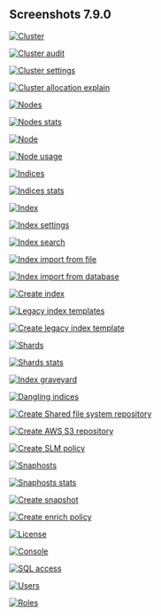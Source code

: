 ## Screenshots 7.9.0

[![Cluster](https://raw.githubusercontent.com/stephanediondev/elasticsearch-admin/master/screenshots/7.9.0/resized/resized-cluster.png)](https://raw.githubusercontent.com/stephanediondev/elasticsearch-admin/master/screenshots/7.9.0/original/original-cluster.png)

[![Cluster audit](https://raw.githubusercontent.com/stephanediondev/elasticsearch-admin/master/screenshots/7.9.0/resized/resized-cluster-audit.png)](https://raw.githubusercontent.com/stephanediondev/elasticsearch-admin/master/screenshots/7.9.0/original/original-cluster-audit.png)

[![Cluster settings](https://raw.githubusercontent.com/stephanediondev/elasticsearch-admin/master/screenshots/7.9.0/resized/resized-cluster-settings.png)](https://raw.githubusercontent.com/stephanediondev/elasticsearch-admin/master/screenshots/7.9.0/original/original-cluster-settings.png)

[![Cluster allocation explain](https://raw.githubusercontent.com/stephanediondev/elasticsearch-admin/master/screenshots/7.9.0/resized/resized-cluster-allocation-explain.png)](https://raw.githubusercontent.com/stephanediondev/elasticsearch-admin/master/screenshots/7.9.0/original/original-cluster-allocation-explain.png)

[![Nodes](https://raw.githubusercontent.com/stephanediondev/elasticsearch-admin/master/screenshots/7.9.0/resized/resized-nodes.png)](https://raw.githubusercontent.com/stephanediondev/elasticsearch-admin/master/screenshots/7.9.0/original/original-nodes.png)

[![Nodes stats](https://raw.githubusercontent.com/stephanediondev/elasticsearch-admin/master/screenshots/7.9.0/resized/resized-nodes-stats.png)](https://raw.githubusercontent.com/stephanediondev/elasticsearch-admin/master/screenshots/7.9.0/original/original-nodes-stats.png)

[![Node](https://raw.githubusercontent.com/stephanediondev/elasticsearch-admin/master/screenshots/7.9.0/resized/resized-node.png)](https://raw.githubusercontent.com/stephanediondev/elasticsearch-admin/master/screenshots/7.9.0/original/original-node.png)

[![Node usage](https://raw.githubusercontent.com/stephanediondev/elasticsearch-admin/master/screenshots/7.9.0/resized/resized-node-usage.png)](https://raw.githubusercontent.com/stephanediondev/elasticsearch-admin/master/screenshots/7.9.0/original/original-node-usage.png)

[![Indices](https://raw.githubusercontent.com/stephanediondev/elasticsearch-admin/master/screenshots/7.9.0/resized/resized-indices.png)](https://raw.githubusercontent.com/stephanediondev/elasticsearch-admin/master/screenshots/7.9.0/original/original-indices.png)

[![Indices stats](https://raw.githubusercontent.com/stephanediondev/elasticsearch-admin/master/screenshots/7.9.0/resized/resized-indices-stats.png)](https://raw.githubusercontent.com/stephanediondev/elasticsearch-admin/master/screenshots/7.9.0/original/original-indices-stats.png)

[![Index](https://raw.githubusercontent.com/stephanediondev/elasticsearch-admin/master/screenshots/7.9.0/resized/resized-index.png)](https://raw.githubusercontent.com/stephanediondev/elasticsearch-admin/master/screenshots/7.9.0/original/original-index.png)

[![Index settings](https://raw.githubusercontent.com/stephanediondev/elasticsearch-admin/master/screenshots/7.9.0/resized/resized-index-settings.png)](https://raw.githubusercontent.com/stephanediondev/elasticsearch-admin/master/screenshots/7.9.0/original/original-index-settings.png)

[![Index search](https://raw.githubusercontent.com/stephanediondev/elasticsearch-admin/master/screenshots/7.9.0/resized/resized-index-search.png)](https://raw.githubusercontent.com/stephanediondev/elasticsearch-admin/master/screenshots/7.9.0/original/original-index-search.png)

[![Index import from file](https://raw.githubusercontent.com/stephanediondev/elasticsearch-admin/master/screenshots/7.9.0/resized/resized-index-file-import.png)](https://raw.githubusercontent.com/stephanediondev/elasticsearch-admin/master/screenshots/7.9.0/original/original-index-file-import.png)

[![Index import from database](https://raw.githubusercontent.com/stephanediondev/elasticsearch-admin/master/screenshots/7.9.0/resized/resized-index-database-import.png)](https://raw.githubusercontent.com/stephanediondev/elasticsearch-admin/master/screenshots/7.9.0/original/original-index-database-import.png)

[![Create index](https://raw.githubusercontent.com/stephanediondev/elasticsearch-admin/master/screenshots/7.9.0/resized/resized-index-create.png)](https://raw.githubusercontent.com/stephanediondev/elasticsearch-admin/master/screenshots/7.9.0/original/original-index-create.png)

[![Legacy index templates](https://raw.githubusercontent.com/stephanediondev/elasticsearch-admin/master/screenshots/7.9.0/resized/resized-index-templates-legacy.png)](https://raw.githubusercontent.com/stephanediondev/elasticsearch-admin/master/screenshots/7.9.0/original/original-index-templates-legacy.png)

[![Create legacy index template](https://raw.githubusercontent.com/stephanediondev/elasticsearch-admin/master/screenshots/7.9.0/resized/resized-index-template-create-legacy.png)](https://raw.githubusercontent.com/stephanediondev/elasticsearch-admin/master/screenshots/7.9.0/original/original-index-template-create-legacy.png)

[![Shards](https://raw.githubusercontent.com/stephanediondev/elasticsearch-admin/master/screenshots/7.9.0/resized/resized-shards.png)](https://raw.githubusercontent.com/stephanediondev/elasticsearch-admin/master/screenshots/7.9.0/original/original-shards.png)

[![Shards stats](https://raw.githubusercontent.com/stephanediondev/elasticsearch-admin/master/screenshots/7.9.0/resized/resized-shards-stats.png)](https://raw.githubusercontent.com/stephanediondev/elasticsearch-admin/master/screenshots/7.9.0/original/original-shards-stats.png)

[![Index graveyard](https://raw.githubusercontent.com/stephanediondev/elasticsearch-admin/master/screenshots/7.9.0/resized/resized-index-graveyard.png)](https://raw.githubusercontent.com/stephanediondev/elasticsearch-admin/master/screenshots/7.9.0/original/original-index-graveyard.png)

[![Dangling indices](https://raw.githubusercontent.com/stephanediondev/elasticsearch-admin/master/screenshots/7.9.0/resized/resized-dangling-indices.png)](https://raw.githubusercontent.com/stephanediondev/elasticsearch-admin/master/screenshots/7.9.0/original/original-dangling-indices.png)

[![Create Shared file system repository](https://raw.githubusercontent.com/stephanediondev/elasticsearch-admin/master/screenshots/7.9.0/resized/resized-repository-create-fs.png)](https://raw.githubusercontent.com/stephanediondev/elasticsearch-admin/master/screenshots/7.9.0/original/original-repository-create-fs.png)

[![Create AWS S3 repository](https://raw.githubusercontent.com/stephanediondev/elasticsearch-admin/master/screenshots/7.9.0/resized/resized-repository-create-s3.png)](https://raw.githubusercontent.com/stephanediondev/elasticsearch-admin/master/screenshots/7.9.0/original/original-repository-create-s3.png)

[![Create SLM policy](https://raw.githubusercontent.com/stephanediondev/elasticsearch-admin/master/screenshots/7.9.0/resized/resized-slm-policy-create.png)](https://raw.githubusercontent.com/stephanediondev/elasticsearch-admin/master/screenshots/7.9.0/original/original-slm-policy-create.png)

[![Snaphosts](https://raw.githubusercontent.com/stephanediondev/elasticsearch-admin/master/screenshots/7.9.0/resized/resized-snapshots.png)](https://raw.githubusercontent.com/stephanediondev/elasticsearch-admin/master/screenshots/7.9.0/original/original-snapshots.png)

[![Snaphosts stats](https://raw.githubusercontent.com/stephanediondev/elasticsearch-admin/master/screenshots/7.9.0/resized/resized-snapshots-stats.png)](https://raw.githubusercontent.com/stephanediondev/elasticsearch-admin/master/screenshots/7.9.0/original/original-snapshots-stats.png)

[![Create snapshot](https://raw.githubusercontent.com/stephanediondev/elasticsearch-admin/master/screenshots/7.9.0/resized/resized-snapshot-create.png)](https://raw.githubusercontent.com/stephanediondev/elasticsearch-admin/master/screenshots/7.9.0/original/original-snapshot-create.png)

[![Create enrich policy](https://raw.githubusercontent.com/stephanediondev/elasticsearch-admin/master/screenshots/7.9.0/resized/resized-enrich-create.png)](https://raw.githubusercontent.com/stephanediondev/elasticsearch-admin/master/screenshots/7.9.0/original/original-enrich-create.png)

[![License](https://raw.githubusercontent.com/stephanediondev/elasticsearch-admin/master/screenshots/7.9.0/resized/resized-license.png)](https://raw.githubusercontent.com/stephanediondev/elasticsearch-admin/master/screenshots/7.9.0/original/original-license.png)

[![Console](https://raw.githubusercontent.com/stephanediondev/elasticsearch-admin/master/screenshots/7.9.0/resized/resized-console.png)](https://raw.githubusercontent.com/stephanediondev/elasticsearch-admin/master/screenshots/7.9.0/original/original-console.png)

[![SQL access](https://raw.githubusercontent.com/stephanediondev/elasticsearch-admin/master/screenshots/7.9.0/resized/resized-sql.png)](https://raw.githubusercontent.com/stephanediondev/elasticsearch-admin/master/screenshots/7.9.0/original/original-sql.png)

[![Users](https://raw.githubusercontent.com/stephanediondev/elasticsearch-admin/master/screenshots/7.9.0/resized/resized-elasticsearch-users.png)](https://raw.githubusercontent.com/stephanediondev/elasticsearch-admin/master/screenshots/7.9.0/original/original-elasticsearch-users.png)

[![Roles](https://raw.githubusercontent.com/stephanediondev/elasticsearch-admin/master/screenshots/7.9.0/resized/resized-elasticsearch-roles.png)](https://raw.githubusercontent.com/stephanediondev/elasticsearch-admin/master/screenshots/7.9.0/original/original-elasticsearch-roles.png)

